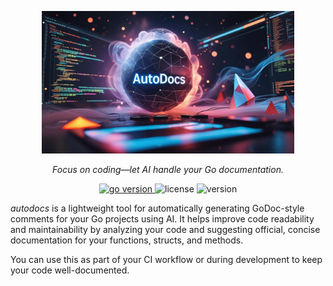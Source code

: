 <div id="top">

<p align="center">

<div align="center">
  <a href="https://github.com/erfanmomeniii/autodocs">
    <img
      src="./assets/images/logo.jpg" 
      alt="AutoDocs Logo" width="80%">
  </a>
</div>

<p align="center">
  <em>Focus on coding—let AI handle your Go documentation.</em>
</p>

<p align="center">
<a href="https://pkg.go.dev/github.com/erfanmomeniii/colorful?tab=doc"target="_blank">
    <img src="https://img.shields.io/badge/Go-1.24.4+-00ADD8?style=for-the-badge&logo=go" alt="go version" />
</a>

<img src="https://img.shields.io/badge/license-MIT-magenta?style=for-the-badge&logo=none" alt="license" />
<img src="https://img.shields.io/badge/Version-v1.0.0-red?style=for-the-badge&logo=none" alt="version" />
</p>

</div>

<i>autodocs</i> is a lightweight tool for automatically generating GoDoc-style comments for your Go projects using AI. It helps improve code readability and maintainability by analyzing your code and suggesting official, concise documentation for your functions, structs, and methods.

You can use this as part of your CI workflow or during development to keep your code well-documented.



